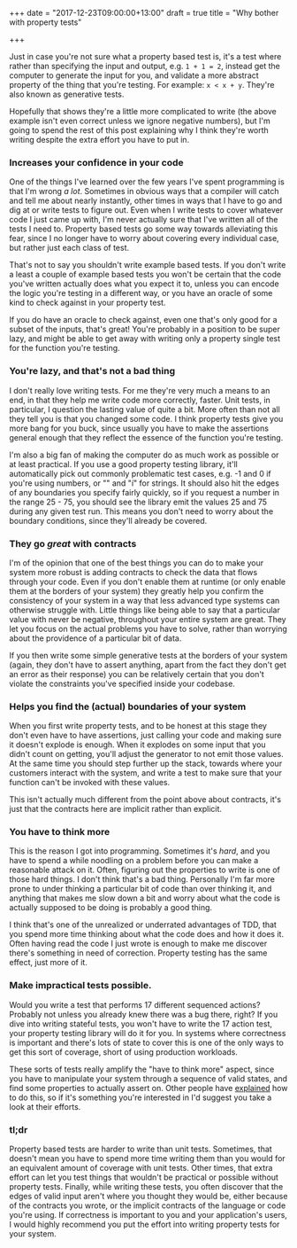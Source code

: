 +++
date = "2017-12-23T09:00:00+13:00"
draft = true
title = "Why bother with property tests"

+++

Just in case you're not sure what a property based test is, it's a test where rather than specifying the input and 
output, e.g. `1 + 1 = 2`, instead get the computer to generate the input for you, and validate a more abstract property 
of the thing that you're testing. For example: `x < x + y`. They're also known as generative tests. 

Hopefully that shows they're a little more complicated to write (the above example isn't even correct unless we ignore
negative numbers), but I'm going to spend the rest of this post explaining why I think they're worth writing despite the
extra effort you have to put in.

<!-- more -->

### Increases your confidence in your code

One of the things I've learned over the few years I've spent programming is that I'm wrong *a lot*. Sometimes in obvious
ways that a compiler will catch and tell me about nearly instantly, other times in ways that I have to go and dig at or
write tests to figure out. Even when I write tests to cover whatever code I just came up with, I'm never actually sure
that I've written all of the tests I need to. Property based tests go some way towards alleviating this fear, since I 
no longer have to worry about covering every individual case, but rather just each class of test.

That's not to say you shouldn't write example based tests. If you don't write a least a couple of example based tests 
you won't be certain that the code you've written actually does what you expect it to, unless you can encode the logic
you're testing in a different way, or you have an oracle of some kind to check against in your property test.

If you do have an oracle to check against, even one that's only good for a subset of the inputs, that's great! You're
probably in a position to be super lazy, and might be able to get away with writing only a property single test for 
the function you're testing.

### You're lazy, and that's not a bad thing

I don't really love writing tests. For me they're very much a means to an end, in that they help me write code more 
correctly, faster. Unit tests, in particular, I question the lasting value of quite a bit. More often than not all
they tell you is that you changed some code. I think property tests give you more bang for you buck, since usually you
have to make the assertions general enough that they reflect the essence of the function you're testing.

I'm also a big fan of making the computer do as much work as possible or at least practical. If you use a good property
testing library, it'll automatically pick out commonly problematic test cases, e.g. -1 and 0 if you're using numbers,
or "" and "í" for strings. It should also hit the edges of any boundaries you specify fairly quickly, so if you request
a number in the range 25 - 75, you should see the library emit the values 25 and 75 during any given test run. This 
means you don't need to worry about the boundary conditions, since they'll already be covered.

### They go *great* with contracts

I'm of the opinion that one of the best things you can do to make your system more robust is adding contracts to check 
the data that flows through your code. Even if you don't enable them at runtime (or only enable them at the borders of
your system) they greatly help you confirm the consistency of your system in a way that less advanced type systems 
can otherwise struggle with. Little things like being able to say that a particular value with never be negative,
throughout your entire system are great. They let you focus on the actual problems you have to solve, rather than 
worrying about the providence of a particular bit of data.

If you then write some simple generative tests at the borders of your system (again, they don't have to assert anything,
apart from the fact they don't get an error as their response) you can be relatively certain that you don't violate the
constraints you've specified inside your codebase. 

### Helps you find the (actual) boundaries of your system

When you first write property tests, and to be honest at this stage they don't even have to have assertions, just 
calling your code and making sure it doesn't explode is enough. When it explodes on some input that you didn't count on 
getting, you'll adjust the generator to not emit those values. At the same time you should step further up the stack, 
towards where your customers interact with the system, and write a test to make sure that your function can't be invoked 
with these values.

This isn't actually much different from the point above about contracts, it's just that the contracts here are implicit 
rather than explicit. 

### You have to think more

This is the reason I got into programming. Sometimes it's *hard*, and you have to spend a while noodling on a problem
before you can make a reasonable attack on it. Often, figuring out the properties to write is one of those hard things.
I don't think that's a bad thing. Personally I'm far more prone to under thinking a particular bit of code than
over thinking it, and anything that makes me slow down a bit and worry about what the code is actually supposed to be 
doing is probably a good thing.

I think that's one of the unrealized or underrated advantages of TDD, that you spend more time thinking about what the
code does and how it does it. Often having read the code I just wrote is enough to make me discover there's something in 
need of correction. Property testing has the same effect, just more of it.

### Make impractical tests possible.

Would you write a test that performs 17 different sequenced actions? Probably not unless you already knew there was a 
bug there, right? If you dive into writing stateful tests, you won't have to write the 17 action test, your property 
testing library will do it for you. In systems where correctness is important and there's lots of state to cover this
is one of the only ways to get this sort of coverage, short of using production workloads.

These sorts of tests really amplify the "have to think more" aspect, since you have to manipulate your system through a 
sequence of valid states, and find some properties to actually assert on. Other people have 
[explained](https://www.youtube.com/watch?v=zi0rHwfiX1Q) how to do this, so if it's something you're interested in I'd 
suggest you take a look at their efforts. 

### tl;dr

Property based tests are harder to write than unit tests. Sometimes, that doesn't mean you have to spend more time 
writing them than you would for an equivalent amount of coverage with unit tests. Other times, that extra effort can let
you test things that wouldn't be practical or possible without property tests. Finally, while writing these tests, you
often discover that the edges of valid input aren't where you thought they would be, either because of the contracts 
you wrote, or the implicit contracts of the language or code you're using. If correctness is important to you and your
application's users, I would highly recommend you put the effort into writing property tests for your system.